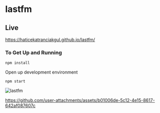 # lastfm

## Live 
https://haticekatranciakgul.github.io/lastfm/

<h3>To Get Up and Running</h3>

```
npm install
```
Open up development environment

```
npm start
```



![lastfm](https://github.com/user-attachments/assets/7599abd8-e3c5-4e5c-87dd-cd755edb1792)



https://github.com/user-attachments/assets/b01006de-5c12-4e15-8617-642af087607c

